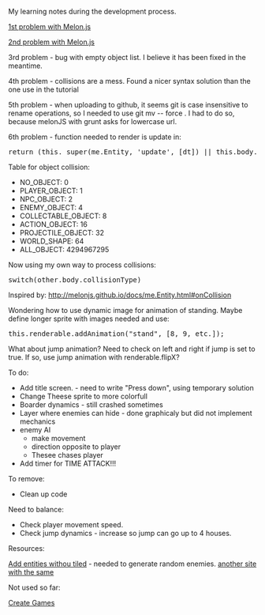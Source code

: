 My learning notes during the development process.

[1st problem with Melon.js](https://groups.google.com/forum/#!msg/melonjs/i4Cbr5R4L0U/tfqt8NrTkQUJ)

[2nd problem with Melon.js](https://groups.google.com/forum/#!topic/melonjs/3Vj6hIbt8m4)

3rd problem - bug with empty object list. I believe it has been fixed in the meantime.

4th problem - collisions are a mess. Found a nicer syntax solution than the one use in the tutorial

5th problem - when uploading to github, it seems git is case insensitive to rename operations, so I needed to use git mv -- force <oldName> <newName>. I had to do so, because melonJS with grunt asks for lowercase url.

6th problem - function needed to render is update in:
<pre>
return (this._super(me.Entity, 'update', [dt]) || this.body.vel.x !== 0 || this.body.vel.y !== 0);
</pre>
Table for object collision:

* NO_OBJECT: 0
* PLAYER_OBJECT: 1
* NPC_OBJECT: 2
* ENEMY_OBJECT: 4
* COLLECTABLE_OBJECT: 8
* ACTION_OBJECT: 16
* PROJECTILE_OBJECT: 32
* WORLD_SHAPE: 64
* ALL_OBJECT: 4294967295

Now using my own way to process collisions:
<pre>
switch(other.body.collisionType)
</pre>
Inspired by:
http://melonjs.github.io/docs/me.Entity.html#onCollision



Wondering how to use dynamic image for animation of standing. Maybe define longer sprite with images needed and use:

<pre>
this.renderable.addAnimation("stand", [8, 9, etc.]);
</pre>

What about jump animation? Need to check on left and right if jump is set to true. If so, use jump animation with renderable.flipX?

To do:

* Add title screen. - need to write "Press down", using temporary solution
* Change Theese sprite to more colorfull
* Boarder dynamics - still crashed sometimes
* Layer where enemies can hide - done graphicaly but did not implement mechanics
* enemy AI
    * make movement
    * direction opposite to player    
    * Thesee chases player
* Add timer for TIME ATTACK!!!

To remove:

* Clean up code

Need to balance:

* Check player movement speed.
* Check jump dynamics - increase so jump can go up to 4 houses.






Resources:

[Add entities withou tiled](http://stackoverflow.com/questions/24294509/programmatically-insert-entities-in-melonjs) - needed to generate random enemies. [another site with the same](https://github.com/melonjs/melonJS/wiki/Frequently-Asked-Questions#object_pooling)

Not used so far:

[Create Games](http://creategames.tumblr.com/)

